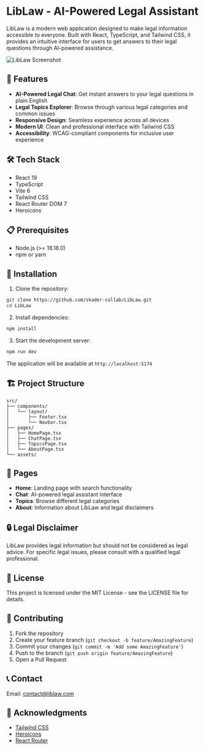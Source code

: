 # LibLaw - AI-Powered Legal Assistant

LibLaw is a modern web application designed to make legal information accessible to everyone. Built with React, TypeScript, and Tailwind CSS, it provides an intuitive interface for users to get answers to their legal questions through AI-powered assistance.

![LibLaw Screenshot](public/screenshot.png)

## 🚀 Features

- **AI-Powered Legal Chat**: Get instant answers to your legal questions in plain English
- **Legal Topics Explorer**: Browse through various legal categories and common issues
- **Responsive Design**: Seamless experience across all devices
- **Modern UI**: Clean and professional interface with Tailwind CSS
- **Accessibility**: WCAG-compliant components for inclusive user experience

## 🛠️ Tech Stack

- React 19
- TypeScript
- Vite 6
- Tailwind CSS
- React Router DOM 7
- Heroicons

## 📋 Prerequisites

- Node.js (>= 18.18.0)
- npm or yarn

## 🔧 Installation

1. Clone the repository:
```bash
git clone https://github.com/skader-collab/LibLaw.git
cd LibLaw
```

2. Install dependencies:
```bash
npm install
```

3. Start the development server:
```bash
npm run dev
```

The application will be available at `http://localhost:5174`

## 🏗️ Project Structure

```
src/
├── components/
│   └── layout/
│       ├── Footer.tsx
│       └── Navbar.tsx
├── pages/
│   ├── HomePage.tsx
│   ├── ChatPage.tsx
│   ├── TopicsPage.tsx
│   └── AboutPage.tsx
└── assets/
```

## 📱 Pages

- **Home**: Landing page with search functionality
- **Chat**: AI-powered legal assistant interface
- **Topics**: Browse different legal categories
- **About**: Information about LibLaw and legal disclaimers

## 🔒 Legal Disclaimer

LibLaw provides legal information but should not be considered as legal advice. For specific legal issues, please consult with a qualified legal professional.

## 📄 License

This project is licensed under the MIT License - see the LICENSE file for details.

## 👥 Contributing

1. Fork the repository
2. Create your feature branch (`git checkout -b feature/AmazingFeature`)
3. Commit your changes (`git commit -m 'Add some AmazingFeature'`)
4. Push to the branch (`git push origin feature/AmazingFeature`)
5. Open a Pull Request

## 📞 Contact

Email: contact@liblaw.com

## 🙏 Acknowledgments

- [Tailwind CSS](https://tailwindcss.com/)
- [Heroicons](https://heroicons.com/)
- [React Router](https://reactrouter.com/)
